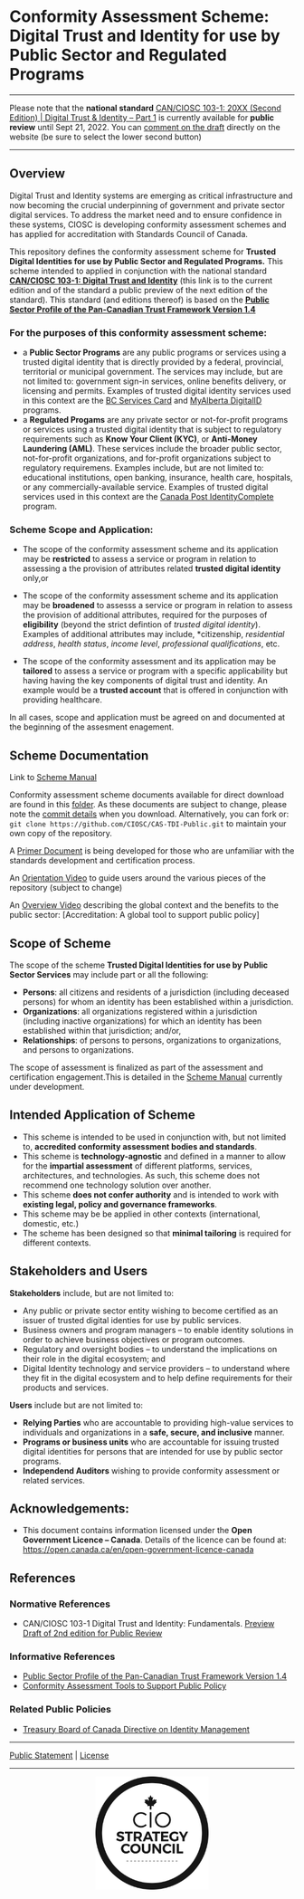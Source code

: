 # Conformity Assessment Scheme: Digital Trust and Identity for use by Public Sector and Regulated Programs
***
Please note that the **national standard** [CAN/CIOSC 103-1: 20XX (Second Edition) | Digital Trust & Identity – Part 1](https://ciostrategycouncil.com/standards/find-a-standard/standards-in-digital-trust/digital-trust-fundamentals/) is currently available for **public review** until Sept 21, 2022. You can [comment on the draft](https://ciostrategycouncil.com/standards/find-a-standard/standards-in-digital-trust/digital-trust-fundamentals/) directly on the website (be sure to select the lower second button)
***


## Overview

Digital Trust and Identity systems are emerging as critical infrastructure and now becoming the crucial underpinning of government and private sector digital services. To address the market need and to ensure confidence in these systems, CIOSC is developing conformity assessment schemes and has applied for accreditation with Standards Council of Canada.

This repository defines the conformity assessment scheme for **Trusted Digital Identities for use by Public Sector and Regulated Programs.** This scheme intended to applied in conjunction with the national standard [**CAN/CIOSC 103-1: Digital Trust and Identity**](https://ciostrategycouncil.com/standards/find-a-standard/standards-in-digital-trust/digital-trust-fundamentals/) (this link is to the current edition and of the standard a public preview of the next edition of the standard). This standard (and editions thereof) is based on the [**Public Sector Profile of the Pan-Canadian Trust Framework Version 1.4**](https://github.com/canada-ca/PCTF-CCP/tree/master/Version1_4)

### For the purposes of this conformity assessment scheme:
* a **Public Sector Programs** are any public programs or services using a trusted digital identity that is directly provided by a federal, provincial, territorial or municipal government. The services may include, but are not limited to: government sign-in services, online benefits delivery, or licensing and permits. Examples of trusted digital identity services used in this context are the [BC Services Card](https://www2.gov.bc.ca/gov/content/governments/government-id/bc-services-card) and [MyAlberta DigitalID](https://account.alberta.ca/) programs.
* a **Regulated Progams** are any private sector or not-for-profit programs or services using a trusted digital identity that is subject to regulatory requirements such as **Know Your Client (KYC)**, or **Anti-Money Laundering (AML)**. These services include the broader public sector, not-for-profit organizations, and for-profit organizations subject to regulatory requiremens. Examples include, but are not limited to: educational institutions, open banking, insurance, health care, hospitals, or any commercially-available service. Examples of trusted digital services used in this context are the [Canada Post IdentityComplete](https://www.canadapost-postescanada.ca/cpc/en/business/postal-services/digital-proof-identity.page) program.


### Scheme Scope and Application:
* The scope of the conformity assessment scheme and its application may be **restricted** to assess a service or program in relation to assessing a the provision of attributes related **trusted digital identity** only,or

* The scope of the conformity assessment scheme and its application may be **broadened** to assesss a service or program in relation to assess the provision of additional attributes, required for the purposes of **eligibility** (beyond the strict defintion of *trusted digital identity*). Examples of additional attributes may include, *citizenship, *residential address*, *health status*, *income level*, *professional qualifications*, etc. 

* The scope of the conformity assessment and its application may be **tailored** to assess a service or program with a specific applicability but having having the key components of digital trust and identity. An example would be a **trusted account** that is offered in conjunction with providing healthcare.

In all cases, scope and application must be agreed on and documented at the beginning of the assesment enagement.

## Scheme Documentation
Link to [Scheme Manual](./scheme/scheme-manual.md)

Conformity assessment scheme documents available for direct download are found in this [folder](scheme). As these documents are subject to change, please note the [commit details](https://github.com/CIOSC/CAS-TDI-Public/commits/main) when you download. Alternatively, you can fork or: `git clone https://github.com/CIOSC/CAS-TDI-Public.git` to maintain your own copy of the repository.

A [Primer Document](./PRIMER.md) is being developed for those who are unfamiliar with the standards development and certification process.

An [Orientation Video](https://youtu.be/3aQmmFXJfW0) to guide users around the various pieces of the repository (subject to change)

An [Overview Video](https://youtu.be/4bbuKr3lweQ) describing the global context and the benefits to the public sector: [Accreditation: A global tool to support public policy]


## Scope of Scheme

The scope of the scheme **Trusted Digital Identities for use by Public Sector Services** may include part or all the following:   
* **Persons**: all citizens and residents of a jurisdiction (including deceased persons) for whom an identity has been established within a jurisdiction. 
* **Organizations**: all organizations registered within a jurisdiction (including inactive organizations) for which an identity has been established within that jurisdiction; and/or, 
* **Relationships**: of persons to persons, organizations to organizations, and persons to organizations.

The scope of assessment is finalized as part of the assessment and certification engagement.This is detailed in the [Scheme Manual](./scheme/scheme-manual.md) currently under development.

## Intended Application of Scheme
* This scheme is intended to be used in conjunction with, but not limited to, **accredited conformity assessment bodies and standards**.
* This scheme is **technology-agnostic** and defined in a manner to allow for the **impartial assessment** of different platforms, services, architectures, and technologies. As such, this scheme does not recommend one technology solution over another.  
* This scheme **does not confer authority** and is intended to work with **existing legal, policy and governance frameworks**.
* This scheme may be be applied in other contexts (international, domestic, etc.) 
* The scheme has been designed so that **minimal tailoring** is required for different contexts.


## Stakeholders and Users
**Stakeholders** include, but are not limited to:
* Any public or private sector entity wishing to become certified as an issuer of trusted digital identies for use by public services.
* Business owners and program managers – to enable identity solutions in order to achieve business objectives or program outcomes.
* Regulatory and oversight bodies – to understand the implications on their role in the digital ecosystem; and
* Digital Identity technology and service providers – to understand where they fit in the digital ecosystem and to help define requirements for their products and services.

**Users** include but are not limited to:

* **Relying Parties** who are accountable to providing high-value services to individuals and organizations in a **safe, secure, and inclusive** manner.
* **Programs or business units** who are accountable for issuing trusted digital identities for persons that are intended for use by public sector programs.
* **Independend Auditors** wishing to provide conformity assessment or related services.
 
 ## Acknowledgements:
* This document contains information licensed under the **Open Government Licence – Canada**. Details of the licence can be found at:  https://open.canada.ca/en/open-government-licence-canada 



## References

### Normative References
* CAN/CIOSC 103-1 Digital Trust and Identity: Fundamentals. [Preview Draft of 2nd edition for Public Review](./docs/DOCS.md)

### Informative References
* [Public Sector Profile of the Pan-Canadian Trust Framework Version 1.4](https://github.com/canada-ca/PCTF-CCP/tree/master/Version1_4)
* [Conformity Assessment Tools to Support Public Policy](https://casco.iso.org/techniques-and-schemes.html)

### Related Public Policies

* [Treasury Board of Canada Directive on Identity Management](https://www.tbs-sct.canada.ca/pol/doc-eng.aspx?id=16577)



***
[Public Statement](./public-information/README.md) | [License](./LICENSE.md)
***

<p align=center><img src="./assets/ciosc-logo-blk.png"  width="200" height="200"></p>
